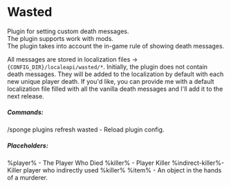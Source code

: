 # Wasted

Plugin for setting custom death messages. \
The plugin supports work with mods. \
The plugin takes into account the in-game rule of showing death messages.

All messages are stored in localization files -> `{CONFIG_DIR}/localeapi/wasted/*`.
Initially, the plugin does not contain death messages. They will be added to the localization by default with each new unique player death.
If you'd like, you can provide me with a default localization file filled with all the vanilla death messages and I'll add it to the next release.



##### Commands: 
/sponge plugins refresh wasted - Reload plugin config.

##### Placeholders: 
%player% - The Player Who Died
%killer% - Player Killer
%indirect-killer%- Killer player who indirectly used %killer%
%item% - An object in the hands of a murderer.
